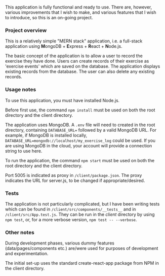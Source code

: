 This application is fully functional and ready to use. There are, however, various improvements that I wish to make, and various features that I wish to introduce, so this is an on-going project.

### Project overview
This is a relatively simple "MERN stack" application, 
i.e. a full-stack application using **M**ongoDB + **E**xpress + **R**eact + **N**ode.js. 

The basic concept of the application is to allow a user to record the exercise they have done.
Users can create records of their exercise as 'exercise events' which are saved on the database. 
The application displays existing records from the database. 
The user can also delete any existing records. 

### Usage notes
To use this application, you must have installed Node.js.

Before first use, the command `npm install` must be used on both the root directory and the client directory.

The application uses MongoDB. 
A `.env` file will need to created in the root directory, containing `DATABASE_URL=` followed by a valid MongoDB URL.
For example, if MongoDB is installed locally, `DATABASE_URL=mongodb://localhost/my_exercise_log` could be used.
If you are using MongoDB in the cloud, your account will provide a connection string to use here.

To run the application, the command `npm start` must be used on both the root directory and the client directory.

Port 5005 is indicated as proxy in `/client/package.json`. 
The proxy indicates the URL for server.js, to be changed if appropriate/desired. 

### Tests 
The application is not particularly complicated, but I have been writing tests which can be found in `/client/src/components/__tests__` and in `/client/src/App.test.js`. They can be run in the *client* directory by using `npm test`, or, for a more verbose version, `npm test -- --verbose`.

### Other notes
During development phases, various dummy features (data/pages/components etc.) are/were used for purposes of development and experimentation.

The initial set-up uses the standard create-react-app package from NPM in the client directory.
